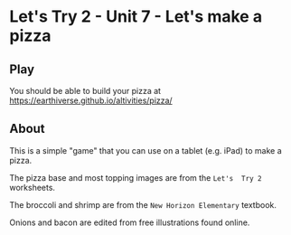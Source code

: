 # Let's Try 2 - Unit 7 - Let's make a pizza

## Play

You should be able to build your pizza at https://earthiverse.github.io/altivities/pizza/

## About

This is a simple "game" that you can use on a tablet (e.g. iPad) to make a pizza.

The pizza base and most topping images are from the `Let's  Try 2` worksheets.

The broccoli and shrimp are from the `New Horizon Elementary` textbook.

Onions and bacon are edited from free illustrations found online.
